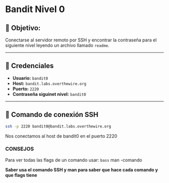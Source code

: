 # Bandit Nivel 0 

## 🎯 Objetivo:
Conectarse al servidor remoto por SSH y encontrar la contraseña para el siguiente nivel leyendo un archivo llamado `readme`.

---

## 🔐 Credenciales

- **Usuario:** `bandit0`
- **Host:** `bandit.labs.overthewire.org`
- **Puerto:** `2220`
- **Contraseña siguinet nivel:** `bandit0`
---

## 📡 Comando de conexión SSH

```bash
ssh -p 2220 bandit0@bandit.labs.overthewire.org
```

Nos conectamos al host de bandit0 en el puerto 2220

### CONSEJOS
Para ver todas las flags de un comando usar:
```bass```
man -comando

**Saber usa el comando SSH y man para saber que hace cada comando y que flags tiene**



